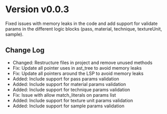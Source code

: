 # Version v0.0.3

Fixed issues with memory leaks in the code and add support for validate params in the different logic blocks (pass, material, technique, textureUnit, sample).

## Change Log

- Changed: Restructure files in project and remove unused methods
- Fix: Update all pointer uses in ast_tree to avoid memory leaks
- Fix: Update all pointers around the LSP to avoid memory leaks
- Added: Include support for pass params validation
- Added: Include support for material params validation
- Added: Include support for technique params validation
- Fix: Issue with allow match_literals on params list
- Added: Include support for texture unit params validation
- Added: Include support for sample params validation
